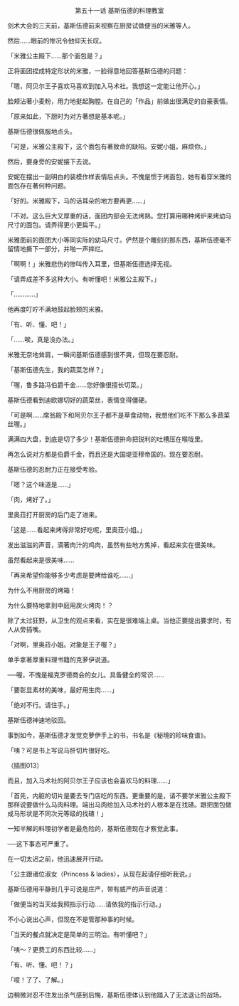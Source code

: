 <p align="center">第五十一话 基斯伍德的料理教室</p>

剑术大会的三天前，基斯伍德前来视察在厨房试做便当的米雅等人。

然后……眼前的惨况令他仰天长叹。

「米雅公主殿下……那个面包是？」

正将面团捏成特定形状的米雅，一脸得意地回答基斯伍德的问题：

「嗯，阿贝尔王子喜欢马喜欢到加入马术社。我想这一定能让他开心。」

脸颊沾著小麦粉，用力地挺起胸膛。在自己的「作品」前做出很满足的自豪表情。

「原来如此，下厨时为对方著想是基本呢。」

基斯伍德很佩服地点头。

「可是，米雅公主殿下，这个面包有著致命的缺陷。安妮小姐，麻烦你。」

然后，要身旁的安妮接下去说。

安妮在摆出一副明白的装模作样表情后点头。不愧是惯于烤面包，她有看穿米雅的面包存在著何种问题。

「好的。米雅殿下，马的话耳朵的地方要再更……」

「不对。这么巨大又厚重的话，面团内部会无法烤熟。您打算用哪种烤炉来烤幼马尺寸的面包。请弄得更小更扁平。」

米雅面前的面团大小等同实际的幼马尺寸。俨然是个雕刻的那东西，基斯伍德毫不留情地撕下一部分，并啪一声摔烂。

「啊啊！」米雅悲伤的惨叫传入耳里，但基斯伍德选择无视。

「请弄成差不多这种大小。有听懂吧！米雅公主殿下。」

「…………」

他再度叮咛不满地鼓起脸颊的米雅。

「有、听、懂、吧！」

「……唉，真是没办法。」

米雅无奈地耸肩，一瞬间基斯伍德感到很不爽，但现在要忍耐。

「基斯伍德先生，我的蔬菜怎样？」

「喔，鲁多路冯伯爵千金……您好像很擅长切菜。」

基斯伍德看到迪欧娜切好的蔬菜丝，表情变得僵硬。

「可是啊……席翁殿下和阿贝尔王子都不是草食动物，我想他们吃不下那么多蔬菜丝喔。」

满满四大盘，到底是切了多少！基斯伍德拚命把锐利的吐槽压在喉咙里。

再怎么说对方都是伯爵千金，而且还是大国堤亚穆帝国的。现在要忍耐。

基斯伍德的忍耐力正在接受考验。

「嗯？这个味道是……」

「肉，烤好了。」

里奥菈打开厨房的后门走了进来。

「这是……看起来烤得非常好吃呢，里奥菈小姐。」

发出滋滋的声音，滴著肉汁的鸡肉，虽然有些地方焦掉，看起来实在很美味。

虽然看起来是很美味……

「再来希望你能够多少考虑是要烤给谁吃……」

为什么不用厨房的烤箱！

为什么要特地拿到中庭用炭火烤肉！？

除了太过狂野，从卫生的观点来看，实在是很难端上桌。当他正要提出要求时，有人从旁插嘴。

「对啊，里奥菈小姐。对象是王子喔？」

单手拿著厚重料理书籍的克萝伊说道。

──喔，不愧是福克罗德商会的女儿。具备健全的常识……

「要彰显素材的美味，最好用生肉……」

「绝对不行。请住手。」

基斯伍德神速地驳回。

事到如今，基斯伍德才发觉克萝伊手上的书，书名是《秘境的珍味食谱》。

「咦？可是书上写说马肝切片很好吃。

（插图013）

而且，加入马术社的阿贝尔王子应该也会喜欢马的料理……」

「首先，内脏的切片是要去专门店吃的东西。更重要的是，请不要学米雅公主殿下那样说要做什么马肉料理。端出马肉给加入马术社的人根本是在找碴。跟把面包做成马形状是不同次元等级的找碴！」

一知半解的料理初学者是最危险的，基斯伍德现在才察觉此事。

──这下事态可严重了。

在一切太迟之前，他迅速展开行动。

「公主跟诸位淑女（Princess & ladies），从现在起请仔细听我说。」

基斯伍德用平静到几乎可说是庄严，带有威严的声音说道：

「做便当的当天给我照指示行动……请依我的指示行动。」

不小心说出心声，但现在不是管那种事的时候。

「当天的餐点就决定是简单的三明治。有听懂吧？」

「咦～？更费工的东西比较……」

「有、听、懂、吧！？」

「噫！了了、了解。」

边稍微对忍不住发出杀气感到后悔，基斯伍德体认到他踏入了无法退让的战场。

